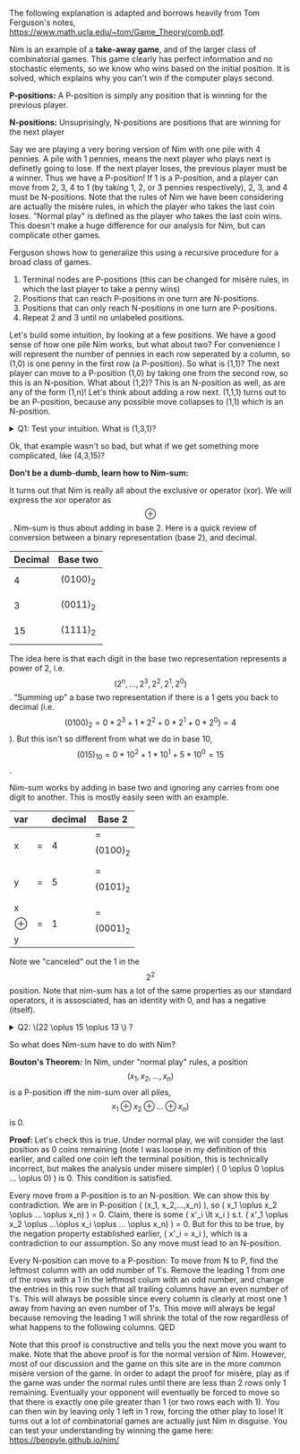 <script type="text/javascript" async
  src="https://cdn.mathjax.org/mathjax/latest/MathJax.js?config=TeX-MML-AM_CHTML">
</script>

The following explanation is adapted and borrows heavily from Tom Ferguson's notes, <https://www.math.ucla.edu/~tom/Game_Theory/comb.pdf>. 

Nim is an example of a <b>take-away game</b>, and of the larger class of combinatorial games. This game clearly has perfect information and no stochastic elements, so we know who wins based on the initial position. It is solved, which explains why you can't win if the computer plays second. 
  
<b> P-positions:</b> A P-position is simply any position that is winning for the previous player. 

<b> N-positions:</b> Unsuprisingly, N-positions are positions that are winning for the next player

Say we are playing a very boring version of Nim with one pile with 4 pennies. A pile with 1 pennies, means the next player who plays next is definetly going to lose. If the next player loses, the previous player must be a winner. Thus we have a P-position! If 1 is a P-position, and a player can move from 2, 3, 4 to 1 (by taking 1, 2, or 3 pennies respectively), 2, 3, and 4 must be N-positions. Note that the rules of Nim we have been considering are actually the misère rules, in which the player who takes the last coin loses. "Normal play" is defined as the player who takes the last coin wins. This doesn't make a huge difference for our analysis for Nim, but can complicate other games.

Ferguson shows how to generalize this using a recursive procedure for a broad class of games.
1. Terminal nodes are P-positions (this can be changed for misère rules, in which the last player to take a penny wins)
2. Positions that can reach P-positions in one turn are N-positions.
3. Positions that can only reach N-positions in one turn are P-positions.
4. Repeat 2 and 3 until no unlabeled positions.

Let's build some intuition, by looking at a few positions. We have a good sense of how one pile Nim works, but what about two? For convenience I will represent the number of pennies in each row seperated by a column, so (1,0) is one penny in the first row (a P-position). So what is (1,1)? The next player can move to a P-position (1,0) by taking one from the second row, so this is an N-position. What about (1,2)? This is an N-position as well, as are any of the form (1,n)! Let's think about adding a row next. (1,1,1) turns out to be an P-position, because any possible move collapses to (1,1) which is an N-position. 

<details> 
  <summary>Q1: Test your intuition. What is (1,3,1)?  </summary>
   N-Position, removing two from the second stack gets to a P-position. A single turn to an P-position means it is a P-position.
</details>

Ok, that example wasn't so bad, but what if we get something more complicated, like (4,3,15)?

<b>Don't be a dumb-dumb, learn how to Nim-sum:</b>

It turns out that Nim is really all about the exclusive or operator (xor). We will express the xor operator as $$\oplus$$. Nim-sum is thus about adding in base 2. Here is a quick review of conversion between a binary representation (base 2), and decimal.

| Decimal | Base two |
| --- | --- |
| 4 | $$(0100)_2 $$ |
| 3 | $$(0011)_2 $$ |
|15 | $$(1111)_2 $$ |

The idea here is that each digit in the base two representation represents a power of 2, i.e. $$(2^n,...,2^3,2^2,2^1,2^0)$$. "Summing up" a base two representation if there is a 1 gets you back to decimal (i.e. $$(0100)_2= 0*2^3+1*2^2+0*2^1+0*2^0)=4$$). But this isn't so different from what we do in base 10, $$(015)_{10}=0*10^2+1*10^1+5*10^0=15$$.

Nim-sum works by adding in base two and ignoring any carries from one digit to another. This is mostly easily seen with an example. 

|var  |     |decimal    |Base 2 |
| --- | --- | --- | ---            |
|x    |=    |4    |=$$(0100)_2 $$ |
|y    |=    |5    |=$$(0101)_2 $$ |
|x$$\oplus$$y  |=    |1    |=$$(0001)_2 $$ |

Note we "canceled" out the 1 in the $$2^2$$ position. Note that nim-sum has a lot of the same properties as our standard operators, it is assosciated, has an identity with 0, and has a negative (itself).

<details> 
  <summary> Q2: \(22 \oplus 15 \oplus 13 \) ?  </summary>
         $$ 22= 10110  $$
         $$ \oplus$$
         $$ 15= 01111 $$
         $$ \oplus$$
         $$ \underline{13= 01101} $$
         $$ \textbf{20= 10100} $$           
</details>

So what does Nim-sum have to do with Nim? 

<b>Bouton's Theorem:</b> In Nim, under "normal play" rules, a position $$(x_1, x_2, ..., x_n)$$ is a P-position iff the nim-sum over all piles, $$x_1 \oplus x_2 \oplus ... \oplus x_n)$$ is 0. 

<b> Proof: </b> Let's check this is true. Under normal play, we will consider the last position as 0 coins remaining (note I was loose in my definition of this earlier, and called one coin left the terminal position, this is technically incorrect, but makes the analysis under misere simpler) \(  0 \oplus 0 \oplus ... \oplus 0) \) is 0. This condition is satisfied. 

Every move from a P-position is to an N-position. We can show this by contradiction. We are in P-position \( (x_1, x_2,...,x_n) \), so \(  x_1 \oplus x_2 \oplus ... \oplus x_n) \) = 0. Claim, there is some \( x'_i \lt x_i \) s.t. \(  x'_1 \oplus x_2 \oplus ...\oplus  x_i \oplus ... \oplus x_n) \) = 0. But for this to be true, by the negation property established earlier, \( x'_i = x_i \), which is a contradiction to our assumption. So any move must lead to an N-position.

Every N-position can move to a P-position: To move from N to P, find the leftmost column with an odd number of 1's. Remove the leading 1 from one of the rows with a 1 in the leftmost colum with an odd number, and change the entries in this row such that all trailing columns have an even number of 1's. This will always be possible since every column is clearly at most one 1 away from having an even number of 1's. This move will always be legal because removing the leading 1 will shrink the total of the row regardless of what happens to the following columns. QED

Note that this proof is constructive and tells you the next move you want to make. Note that the above proof is for the normal version of Nim. However, most of our discussion and the game on this site are in the more common misère version of the game. In order to adapt the proof for misère, play as if the game was under the normal rules until there are less than 2 rows only 1 remaining. Eventually your opponent will eventually be forced to move so that there is exactly one pile greater than 1 (or two rows each with 1). You can then win by leaving only 1 left in 1 row, forcing the other play to lose! It turns out a lot of combinatorial games are actually just Nim in disguise. You can test your understanding by winning the game here: <https://benpyle.github.io/nim/>

